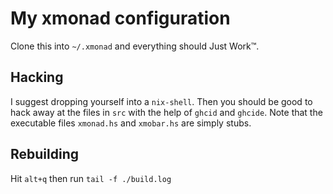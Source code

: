 # My xmonad configuration

Clone this into `~/.xmonad` and everything should Just Work™.

## Hacking

I suggest dropping yourself into a `nix-shell`. Then you should be good to hack
away at the files in `src` with the help of `ghcid` and `ghcide`. Note that the
executable files `xmonad.hs` and `xmobar.hs` are simply stubs.

## Rebuilding

Hit `alt+q` then run `tail -f ./build.log`
